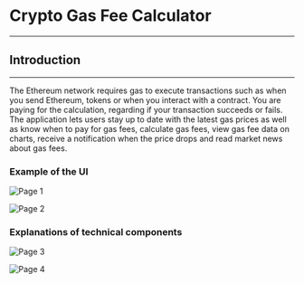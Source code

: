 # Crypto Gas Fee Calculator

___

## Introduction

___
The Ethereum network requires gas to execute transactions such as when you send Ethereum, tokens or when you interact with a contract. You are paying for the calculation, regarding if your transaction succeeds or fails. The application lets users stay up to date with the latest gas prices as well as know when to pay for gas fees, calculate gas fees, view gas fee data on charts, receive a notification when the price drops and read market news about gas fees.

### Example of the UI

![Page 1](https://storage.googleapis.com/gas-fees-crypto/Screen%20Shot%202022-02-23%20at%2010.04.43%20AM.png "Page 1")

![Page 2](https://storage.googleapis.com/gas-fees-crypto/Screen%20Shot%202022-02-23%20at%2010.04.48%20AM.png "Page 2")

### Explanations of technical components

![Page 3](https://storage.googleapis.com/gas-fees-crypto/Screen%20Shot%202022-02-23%20at%2010.10.58%20AM.png "Page 3")

![Page 4](https://storage.googleapis.com/gas-fees-crypto/Screen%20Shot%202022-02-23%20at%2010.11.05%20AM.png "Page 4")
